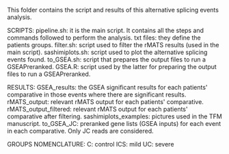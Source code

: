 This folder contains the script and results of this alternative splicing events analysis. 

SCRIPTS:
  pipeline.sh: it is the main script. It contains all the steps and commands followed to perform the analysis.
  txt files: they define the patients groups.
  filter.sh: script used to filter the rMATS results (used in the main script).
  sashimiplots.sh: script used to plot the alternative splicing events found. 
  to_GSEA.sh: script that prepares the output files to run a GSEAPreranked. 
  GSEA.R: script used by the latter for preparing the output files to run a GSEAPreranked. 

RESULTS:
  GSEA_results: the GSEA significant results for each patients' comparative in those events where there are significant results.
  rMATS_output: relevant rMATS output for each patients' comparative.
  rMATS_output_filtered: relevant rMATS output for each patients' comparative after filtering. 
  sashimiplots_examples: pictures used in the TFM manuscript. 
  to_GSEA_JC: preranked gene lists (GSEA inputs) for each event in each comparative. Only JC reads are considered. 

GROUPS NOMENCLATURE:
  C: control
  ICS: mild
  UC: severe
